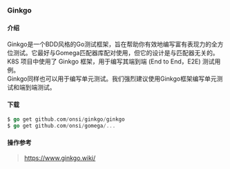 ### Ginkgo


#### 介绍
Ginkgo是一个BDD风格的Go测试框架，旨在帮助你有效地编写富有表现力的全方位测试。它最好与Gomega匹配器库配对使用，但它的设计是与匹配器无关的。
K8S 项目中使用了 Ginkgo 框架，用于编写其端到端 (End to End，E2E) 测试用例。  
Ginkgo同样也可以用于编写单元测试。我们强烈建议使用Ginkgo框架编写单元测试和端到端测试。

#### 下载
```go
$ go get github.com/onsi/ginkgo/ginkgo
$ go get github.com/onsi/gomega/...
```

#### 操作参考
> https://www.ginkgo.wiki/ 


